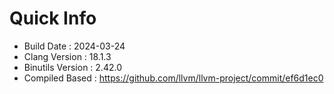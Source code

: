 # Quick Info
* Build Date : 2024-03-24
* Clang Version : 18.1.3
* Binutils Version : 2.42.0
* Compiled Based : https://github.com/llvm/llvm-project/commit/ef6d1ec0
